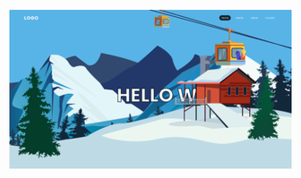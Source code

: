 ![Preview](https://raw.githubusercontent.com/FJrodafo/University/main/Languages/HTML-CSS-JS/Parallax_Scrolling_Website/Hello_Winter/Assets/Preview.png)